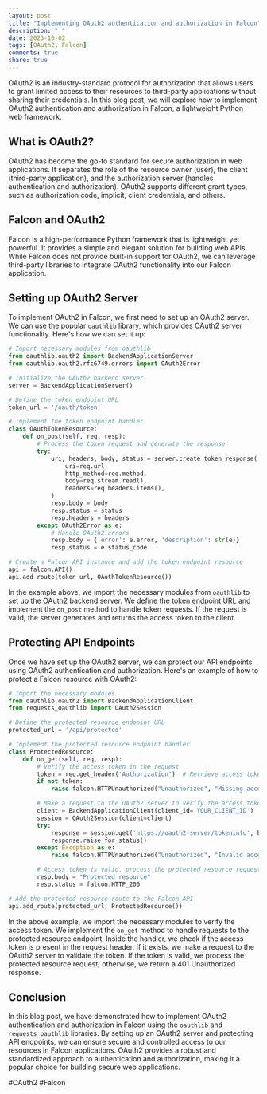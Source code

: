 ```yaml
---
layout: post
title: "Implementing OAuth2 authentication and authorization in Falcon"
description: " "
date: 2023-10-02
tags: [OAuth2, Falcon]
comments: true
share: true
---
```


OAuth2 is an industry-standard protocol for authorization that allows users to grant limited access to their resources to third-party applications without sharing their credentials. In this blog post, we will explore how to implement OAuth2 authentication and authorization in Falcon, a lightweight Python web framework.

## What is OAuth2?

OAuth2 has become the go-to standard for secure authorization in web applications. It separates the role of the resource owner (user), the client (third-party application), and the authorization server (handles authentication and authorization). OAuth2 supports different grant types, such as authorization code, implicit, client credentials, and others.

## Falcon and OAuth2

Falcon is a high-performance Python framework that is lightweight yet powerful. It provides a simple and elegant solution for building web APIs. While Falcon does not provide built-in support for OAuth2, we can leverage third-party libraries to integrate OAuth2 functionality into our Falcon application.

## Setting up OAuth2 Server

To implement OAuth2 in Falcon, we first need to set up an OAuth2 server. We can use the popular `oauthlib` library, which provides OAuth2 server functionality. Here's how we can set it up:

```python
# Import necessary modules from oauthlib
from oauthlib.oauth2 import BackendApplicationServer
from oauthlib.oauth2.rfc6749.errors import OAuth2Error

# Initialize the OAuth2 backend server
server = BackendApplicationServer()

# Define the token endpoint URL
token_url = '/oauth/token'

# Implement the token endpoint handler
class OAuthTokenResource:
    def on_post(self, req, resp):
        # Process the token request and generate the response
        try:
            uri, headers, body, status = server.create_token_response(
                uri=req.url,
                http_method=req.method,
                body=req.stream.read(),
                headers=req.headers.items(),
            )
            resp.body = body
            resp.status = status
            resp.headers = headers
        except OAuth2Error as e:
            # Handle OAuth2 errors
            resp.body = {'error': e.error, 'description': str(e)}
            resp.status = e.status_code

# Create a Falcon API instance and add the token endpoint resource
api = falcon.API()
api.add_route(token_url, OAuthTokenResource())
```

In the example above, we import the necessary modules from `oauthlib` to set up the OAuth2 backend server. We define the token endpoint URL and implement the `on_post` method to handle token requests. If the request is valid, the server generates and returns the access token to the client.

## Protecting API Endpoints

Once we have set up the OAuth2 server, we can protect our API endpoints using OAuth2 authentication and authorization. Here's an example of how to protect a Falcon resource with OAuth2:

```python
# Import the necessary modules
from oauthlib.oauth2 import BackendApplicationClient
from requests_oauthlib import OAuth2Session

# Define the protected resource endpoint URL
protected_url = '/api/protected'

# Implement the protected resource endpoint handler
class ProtectedResource:
    def on_get(self, req, resp):
        # Verify the access token in the request
        token = req.get_header('Authorization')  # Retrieve access token from the request header
        if not token:
            raise falcon.HTTPUnauthorized("Unauthorized", "Missing access token")

        # Make a request to the OAuth2 server to verify the access token
        client = BackendApplicationClient(client_id='YOUR_CLIENT_ID')
        session = OAuth2Session(client=client)
        try:
            response = session.get('https://oauth2-server/tokeninfo', headers={'Authorization': token})
            response.raise_for_status()
        except Exception as e:
            raise falcon.HTTPUnauthorized("Unauthorized", "Invalid access token")

        # Access token is valid, process the protected resource request
        resp.body = "Protected resource"
        resp.status = falcon.HTTP_200

# Add the protected resource route to the Falcon API
api.add_route(protected_url, ProtectedResource())
```

In the above example, we import the necessary modules to verify the access token. We implement the `on_get` method to handle requests to the protected resource endpoint. Inside the handler, we check if the access token is present in the request header. If it exists, we make a request to the OAuth2 server to validate the token. If the token is valid, we process the protected resource request; otherwise, we return a 401 Unauthorized response.

## Conclusion

In this blog post, we have demonstrated how to implement OAuth2 authentication and authorization in Falcon using the `oauthlib` and `requests_oauthlib` libraries. By setting up an OAuth2 server and protecting API endpoints, we can ensure secure and controlled access to our resources in Falcon applications. OAuth2 provides a robust and standardized approach to authentication and authorization, making it a popular choice for building secure web applications.

#OAuth2 #Falcon